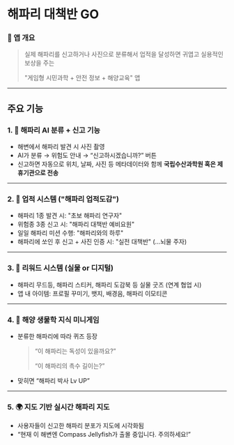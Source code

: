 # 해파리 대책반 GO

### 📱 앱 개요

> 실제 해파리를 신고하거나 사진으로 분류해서 업적을 달성하면 귀엽고 실용적인 보상을 주는
> 
> 
> "게임형 시민과학 + 안전 정보 + 해양교육" 앱
> 

---

## 주요 기능

### 1. 🪼 **해파리 AI 분류 + 신고 기능**

- 해변에서 해파리 발견 시 사진 촬영
- AI가 분류 → 위험도 안내 → “신고하시겠습니까?” 버튼
- 신고하면 자동으로 위치, 날짜, 사진 등 메타데이터와 함께 **국립수산과학원 혹은 제휴기관으로 전송**

---

### 2. 🧾 **업적 시스템 ("해파리 업적도감")**

- 해파리 1종 발견 시: "초보 해파리 연구자"
- 위험종 3종 신고 시: "해파리 대책반 예비요원"
- 일일 해파리 미션 수행: "해파리와의 하루"
- 해파리에 쏘인 후 신고 + 사진 인증 시: "실전 대책반" (…뇌물 주자)

---

### 3. 🎁 **리워드 시스템 (실물 or 디지털)**

- 해파리 무드등, 해파리 스티커, 해파리 도감북 등 실물 굿즈 (연계 협업 시)
- 앱 내 아이템: 프로필 꾸미기, 뱃지, 배경음, 해파리 이모티콘

---

### 4. 🧠 **해양 생물학 지식 미니게임**

- 분류한 해파리에 따라 퀴즈 등장
    
    > “이 해파리는 독성이 있을까요?”
    > 
    > 
    > “이 해파리의 촉수 길이는?”
    > 
- 맞히면 “해파리 박사 Lv UP”

---

### 5. 🌍 **지도 기반 실시간 해파리 지도**

- 사용자들이 신고한 해파리 분포가 지도에 시각화됨
- “현재 이 해변엔 Compass Jellyfish가 출몰 중입니다. 주의하세요!”
